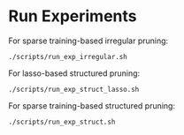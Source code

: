 # Run Experiments

For sparse training-based irregular pruning:
    
    ./scripts/run_exp_irregular.sh

For lasso-based structured pruning:

    ./scripts/run_exp_struct_lasso.sh
    
For sparse training-based structured pruning:

    ./scripts/run_exp_struct.sh
